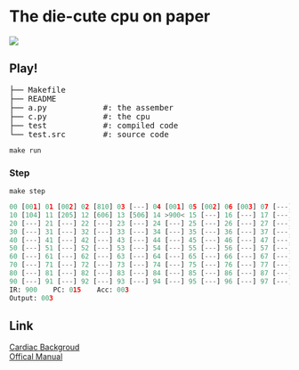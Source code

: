 # The die-cute cpu on paper

![](https://www.cs.drexel.edu/~bls96/museum/cardbk.jpg)

## Play!

<pre>
├── Makefile
├── README
├── a.py            #: the assember
├── c.py            #: the cpu
├── test            #: compiled code 
└── test.src        #: source code
</pre>

    make run

### Step
    make step
    
```python
00 [001] 01 [002] 02 [810] 03 [---] 04 [001] 05 [002] 06 [003] 07 [---] 08 [---] 09 [---]
10 [104] 11 [205] 12 [606] 13 [506] 14 >900< 15 [---] 16 [---] 17 [---] 18 [---] 19 [---]
20 [---] 21 [---] 22 [---] 23 [---] 24 [---] 25 [---] 26 [---] 27 [---] 28 [---] 29 [---]
30 [---] 31 [---] 32 [---] 33 [---] 34 [---] 35 [---] 36 [---] 37 [---] 38 [---] 39 [---]
40 [---] 41 [---] 42 [---] 43 [---] 44 [---] 45 [---] 46 [---] 47 [---] 48 [---] 49 [---]
50 [---] 51 [---] 52 [---] 53 [---] 54 [---] 55 [---] 56 [---] 57 [---] 58 [---] 59 [---]
60 [---] 61 [---] 62 [---] 63 [---] 64 [---] 65 [---] 66 [---] 67 [---] 68 [---] 69 [---]
70 [---] 71 [---] 72 [---] 73 [---] 74 [---] 75 [---] 76 [---] 77 [---] 78 [---] 79 [---]
80 [---] 81 [---] 82 [---] 83 [---] 84 [---] 85 [---] 86 [---] 87 [---] 88 [---] 89 [---]
90 [---] 91 [---] 92 [---] 93 [---] 94 [---] 95 [---] 96 [---] 97 [---] 98 [---] 99 [803]
IR: 900    PC: 015    Acc: 003
Output: 003
```
## Link

[Cardiac Backgroud](https://www.cs.drexel.edu/~bls96/museum/cardiac.html)   
[Offical Manual](http://kylem.net/hardware/cardiac/CARDIAC_manual.pdf)

